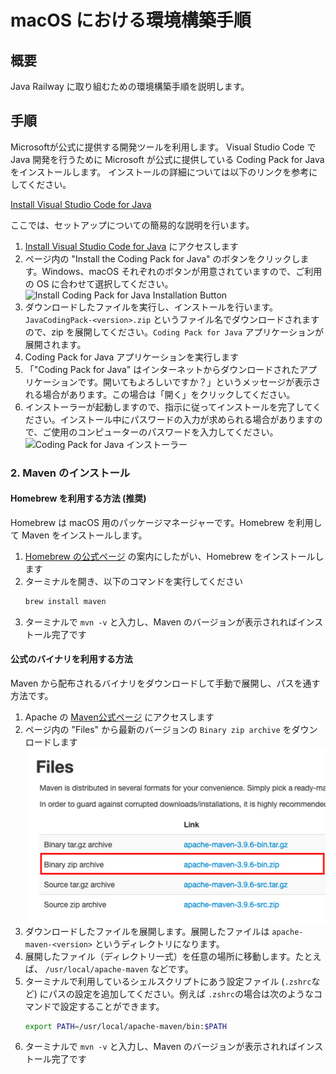 # macOS における環境構築手順

## 概要

Java Railway に取り組むための環境構築手順を説明します。

## 手順

Microsoftが公式に提供する開発ツールを利用します。
Visual Studio Code で Java 開発を行うために Microsoft が公式に提供している Coding Pack for Java をインストールします。
インストールの詳細については以下のリンクを参考にしてください。

[Install Visual Studio Code for Java](https://code.visualstudio.com/docs/languages/java#_install-visual-studio-code-for-java)

ここでは、セットアップについての簡易的な説明を行います。

1.  [Install Visual Studio Code for Java](https://code.visualstudio.com/docs/languages/java#_install-visual-studio-code-for-java) にアクセスします
2.  ページ内の "Install the Coding Pack for Java" のボタンをクリックします。Windows、macOS それぞれのボタンが用意されていますので、ご利用の OS に合わせて選択してください。
  ![Install Coding Pack for Java Installation Button](./assets/install_the_coding_pack_for_java.png)
3.  ダウンロードしたファイルを実行し、インストールを行います。`JavaCodingPack-<version>.zip` というファイル名でダウンロードされますので、zip を展開してください。`Coding Pack for Java` アプリケーションが展開されます。
4. Coding Pack for Java アプリケーションを実行します
5. 「"Coding Pack for Java" はインターネットからダウンロードされたアプリケーションです。開いてもよろしいですか？」というメッセージが表示される場合があります。この場合は「開く」をクリックしてください。
6. インストーラーが起動しますので、指示に従ってインストールを完了してください。インストール中にパスワードの入力が求められる場合がありますので、ご使用のコンピューターのパスワードを入力してください。
   ![Coding Pack for Java インストーラー](./assets/macos_coding_pack_for_java_installation_step1.png)

### 2. Maven のインストール

#### Homebrew を利用する方法 (推奨)

Homebrew は macOS 用のパッケージマネージャーです。Homebrew を利用して Maven をインストールします。

1. [Homebrew の公式ページ](https://brew.sh/ja/) の案内にしたがい、Homebrew をインストールします
2. ターミナルを開き、以下のコマンドを実行してください
   ```bash
   brew install maven
   ```
3. ターミナルで `mvn -v` と入力し、Maven のバージョンが表示されればインストール完了です


#### 公式のバイナリを利用する方法

Maven から配布されるバイナリをダウンロードして手動で展開し、パスを通す方法です。

1. Apache の [Maven公式ページ](https://maven.apache.org/download.cgi) にアクセスします 
2. ページ内の "Files" から最新のバージョンの `Binary zip archive` をダウンロードします
![Maven - Files](assets/apache_maven_files_binary_archive.png)
3. ダウンロードしたファイルを展開します。展開したファイルは `apache-maven-<version>` というディレクトリになります。
4. 展開したファイル（ディレクトリ一式）を任意の場所に移動します。たとえば、 `/usr/local/apache-maven` などです。
5. ターミナルで利用しているシェルスクリプトにあう設定ファイル (`.zshrc`など) にパスの設定を追加してください。例えば `.zshrc`の場合は次のようなコマンドで設定することができます。
   ```bash
   export PATH=/usr/local/apache-maven/bin:$PATH
   ```
7. ターミナルで `mvn -v` と入力し、Maven のバージョンが表示されればインストール完了です

